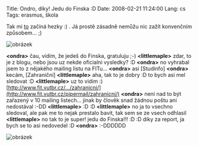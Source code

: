 Title: Ondro, díky! Jedu do Finska :D
Date: 2008-02-21 11:24:00
Lang: cs
Tags: erasmus, škola

Tak mi [to]({filename}2008-02-17_erasmus.md) začíná hezky :) . Já prostě zásadně nemůžu nic zažít konvenčním způsobem… ;)

![obrázek]({static}/images/44.jpg)

**<ondra\>** čau, vidím, že jedeš do Finska, gratuluju ;-)
**<littlemaple\>** zdar, to je z blogu, nebo jsou uz nekde oficialni vysledky? :D
**<ondra\>** no vyhrabal jsem to z nějakého mailing listu na
FITu…
**<ondra\>** asi [Studinfo]
**<ondra\>** kecám, [Zahraniční]
**<littlemaple\>** aha, tak to je dobry :D to bych asi mel sledovat
:D
**<littlemaple\>** uz to vidim :) [http://www.fit.vutbr.cz/…/zahranicni/](http://www.fit.vutbr.cz/pipermail/zahranicni/)
**<ondra\>** není nad to být zařazený v 10 mailing listech… jinak by člověk snad žádnou poštu ani nedostával :-DD
**<littlemaple\>** :D :D
**<littlemaple\>** no ja to vsechno sledoval, ale pak me to nejak prestalo bavit, tak sem se ze vsech odhlasil
**<littlemaple\>** no tak to je super! jedu do Finska!!! :D :D diky za report, ja bych se to asi nedovedel :D
**<ondra\>** :-DDDDDD

![obrázek]({static}/images/45.jpg)
